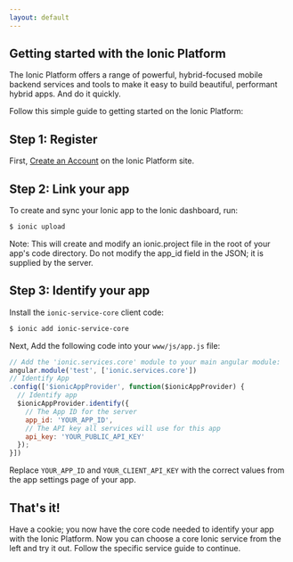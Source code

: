 ```yaml
---
layout: default
---
```


Getting started with the Ionic Platform
-----

The Ionic Platform offers a range of powerful, hybrid-focused mobile backend services and tools to make it easy to build
beautiful, performant hybrid apps. And do it quickly.

Follow this simple guide to getting started on the Ionic Platform:

## Step 1: Register

First, [Create an Account](https://apps.ionic.io/signup) on the Ionic Platform site.

## Step 2: Link your app

To create and sync your Ionic app to the Ionic dashboard, run:

```bash
$ ionic upload
```

Note: This will create and modify an ionic.project file in the root of your app's code directory. Do not modify the app_id field in the JSON; it is supplied by the server.

## Step 3: Identify your app

Install the `ionic-service-core` client code:

```bash
$ ionic add ionic-service-core
```

Next, Add the following code into your `www/js/app.js` file:

```javascript
// Add the 'ionic.services.core' module to your main angular module:
angular.module('test', ['ionic.services.core'])
// Identify App
.config(['$ionicAppProvider', function($ionicAppProvider) {
  // Identify app
  $ionicAppProvider.identify({
    // The App ID for the server
    app_id: 'YOUR_APP_ID',
    // The API key all services will use for this app
    api_key: 'YOUR_PUBLIC_API_KEY'
  });
}])
```

Replace `YOUR_APP_ID` and `YOUR_CLIENT_API_KEY` with the correct values from the app settings page of your app.

## That's it!

Have a cookie; you now have the core code needed to identify your app with the Ionic Platform. Now you can choose a core
Ionic service from the left and try it out. Follow the specific service guide to continue.
